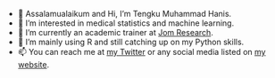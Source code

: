 - 👋 Assalamualaikum and Hi, I’m Tengku Muhammad Hanis.
- 👀 I’m interested in medical statistics and machine learning.
- 🌱 I’m currently an academic trainer at [Jom Research](https://jomresearch.netlify.app/).
- 💞️ I’m mainly using R and still catching up on my Python skills.
- 📫 You can reach me at [my Twitter](https://twitter.com/tmhanis) or any social media listed on [my website](https://tengkuhanis.netlify.app/).

<!---
tengku-hanis/tengku-hanis is a ✨ special ✨ repository because its `README.md` (this file) appears on your GitHub profile.
You can click the Preview link to take a look at your changes.
--->
